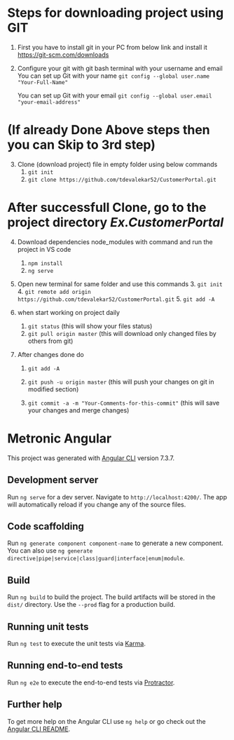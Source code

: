 # Steps for downloading project using GIT
1. First you have to install git in your PC from below link and install it 
	https://git-scm.com/downloads

2. Configure your git with git bash terminal with your username and email
	You can set up Git with your name
	`git config --global user.name "Your-Full-Name"`

	You can set up Git with your email
	`git config --global user.email "your-email-address"`

# (If already Done Above steps then you can Skip to 3rd step)	
	
3. Clone (download project) file in empty folder using below commands
	1. `git init`
	2. `git clone https://github.com/tdevalekar52/CustomerPortal.git`
	
	
# After successfull Clone, go to the project directory *Ex.CustomerPortal*

4. Download dependencies node_modules with command and run the project in VS code
	1. `npm install`
	2. `ng serve`
	
5. Open new terminal for same folder and use this commands
	3. `git init`
	4. `git remote add origin https://github.com/tdevalekar52/CustomerPortal.git`
	5. `git add -A`

5. when start working on project daily 
	1. `git status`
		(this will show your files status)
	2. `git pull origin master`
		(this will download only changed files by others from git)
		
6. After changes done do
	1. `git add -A`
	2. `git push -u origin master`
		(this will push your changes on git in modified section)
	
	3. `git commit -a -m "Your-Comments-for-this-commit"`
		(this will save your changes and merge changes)




# Metronic Angular

This project was generated with [Angular CLI](https://github.com/angular/angular-cli) version 7.3.7.

## Development server

Run `ng serve` for a dev server. Navigate to `http://localhost:4200/`. The app will automatically reload if you change any of the source files.

## Code scaffolding

Run `ng generate component component-name` to generate a new component. You can also use `ng generate directive|pipe|service|class|guard|interface|enum|module`.

## Build

Run `ng build` to build the project. The build artifacts will be stored in the `dist/` directory. Use the `--prod` flag for a production build.

## Running unit tests

Run `ng test` to execute the unit tests via [Karma](https://karma-runner.github.io).

## Running end-to-end tests

Run `ng e2e` to execute the end-to-end tests via [Protractor](http://www.protractortest.org/).

## Further help

To get more help on the Angular CLI use `ng help` or go check out the [Angular CLI README](https://github.com/angular/angular-cli/blob/master/README.md).
